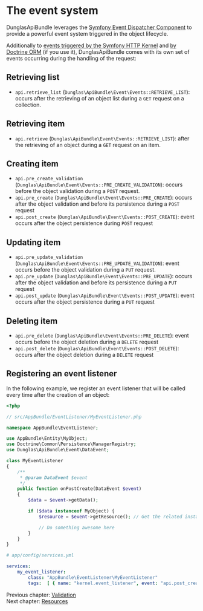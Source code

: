 # The event system

DunglasApiBundle leverages the [Symfony Event Dispatcher Component](http://symfony.com/doc/current/components/event_dispatcher/index.html)
to provide a powerful event system triggered in the object lifecycle.

Additionally to [events triggered by the Symfony HTTP Kernel](http://symfony.com/doc/current/components/http_kernel/introduction.html#creating-an-event-listener)
and [by Doctrine ORM](http://doctrine-orm.readthedocs.org/en/latest/reference/events.html#reference-events-lifecycle-events)
(if you use it), DunglasApiBundle comes with its own set of events occurring during the handling of the request:

## Retrieving list

- `api.retrieve_list` (`Dunglas\ApiBundle\Event\Events::RETRIEVE_LIST`): occurs after the retrieving of an object list during a `GET` request on a collection.

## Retrieving item

- `api.retrieve` (`Dunglas\ApiBundle\Event\Events::RETRIEVE_LIST`): after the retrieving of an object during a `GET` request on an item.

## Creating item

- `api.pre_create_validation` (`Dunglas\ApiBundle\Event\Events::PRE_CREATE_VALIDATION`): occurs before the object validation during a `POST` request.
- `api.pre_create` (`Dunglas\ApiBundle\Event\Events::PRE_CREATE`): occurs after the object validation and before its persistence during a `POST` request
- `api.post_create` (`Dunglas\ApiBundle\Event\Events::POST_CREATE`): event occurs after the object persistence during `POST` request

## Updating item

- `api.pre_update_validation` (`Dunglas\ApiBundle\Event\Events::PRE_UPDATE_VALIDATION`): event occurs before the object validation during a `PUT` request.
- `api.pre_update` (`Dunglas\ApiBundle\Event\Events::PRE_UPDATE`): occurs after the object validation and before its persistence during a `PUT` request
- `api.post_update` (`Dunglas\ApiBundle\Event\Events::POST_UPDATE`): event occurs after the object persistence during a `PUT` request

## Deleting item

- `api.pre_delete` (`Dunglas\ApiBundle\Event\Events::PRE_DELETE`): event occurs before the object deletion during a `DELETE` request
- `api.post_delete` (`Dunglas\ApiBundle\Event\Events::POST_DELETE`): occurs after the object deletion during a `DELETE` request

## Registering an event listener

In the following example, we register an event listener that will be called every time after the creation of an object:

```php
<?php

// src/AppBundle/EventListener/MyEventListener.php

namespace AppBundle\EventListener;

use AppBundle\Entity\MyObject;
use Doctrine\Common\Persistence\ManagerRegistry;
use Dunglas\ApiBundle\Event\DataEvent;

class MyEventListener
{
    /**
     * @param DataEvent $event
     */
    public function onPostCreate(DataEvent $event)
    {
        $data = $event->getData();

        if ($data instanceof MyObject) {
            $resource = $event->getResource(); // Get the related instance of Dunglas\ApiBundle\Api\ResourceInterface

            // Do something awesome here
        }
    }
}
```

```yaml
# app/config/services.yml

services:
    my_event_listener:
        class: "AppBundle\EventListener\MyEventListener"
        tags:  [ { name: "kernel.event_listener", event: "api.post_create", method: "onPostCreate" } ]
```

Previous chapter: [Validation](validation.md)<br>
Next chapter: [Resources](resources.md)
